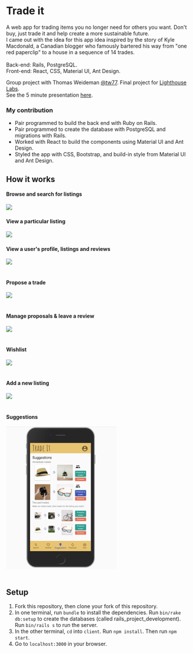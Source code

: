 # Trade it

A web app for trading items you no longer need for others you want. Don't buy, just trade it and help create a more sustainable future.<br />
I came out with the idea for this app idea inspired by the story of Kyle Macdonald, a Canadian blogger who famously bartered his way from "one red paperclip" to a house in a sequence of 14 trades.<br/><br/>
Back-end: Rails, PostgreSQL. <br/>
Front-end: React, CSS, Material UI, Ant Design.<br/>

Group project with Thomas Weideman [@tw77](https://github.com/tw77). Final project for [Lighthouse Labs](https://www.lighthouselabs.ca/). <br/>See the 5 minute presentation [here](https://drive.google.com/file/d/14ERGPDsyN8u-6ETYoHKIY3qpd8c5P_py/view).

### My contribution
- Pair programmed to build the back end with Ruby on Rails.
- Pair programmed to create the database with PostgreSQL and migrations with Rails.
- Worked with React to build the components using Material UI and Ant Design.
- Styled the app with CSS, Bootstrap, and build-in style from Material UI and Ant Design.

## How it works

  #### Browse and search for listings
  <img src="docs/01_Browse_and_search_for_items.gif" width="300"/>

  #### View a particular listing
  <img src="docs/02_Go_particular_listing.gif" width="300"/>

  #### View a user's profile, listings and reviews
  <img src="docs/03_Go_user_profile.gif" width="300"/><br /><br />

  #### Propose a trade
  <img src="docs/04_Propose_trade.gif" width="300"/><br /><br />

  #### Manage proposals & leave a review
  <img src="docs/05_Proposals_tab.gif" width="300"/><br /><br />

  #### Wishlist
  <img src="docs/06_Wishlist_tab.gif" width="300"/><br /><br />

  #### Add a new listing
  <img src="docs/07_New_listing.gif" width="300"/><br /><br />

  #### Suggestions
  <img src="docs/08_Suggestions.png" width="300"/><br /><br />
  
## Setup
1. Fork this repository, then clone your fork of this repository.
2. In one terminal, run `bundle` to install the dependencies. Run `bin/rake db:setup` to create the databases (called rails_project_development). Run `bin/rails s` to run the server.
3. In the other terminal, `cd` into `client`. Run `npm install`. Then run `npm start`.
4. Go to `localhost:3000` in your browser.
